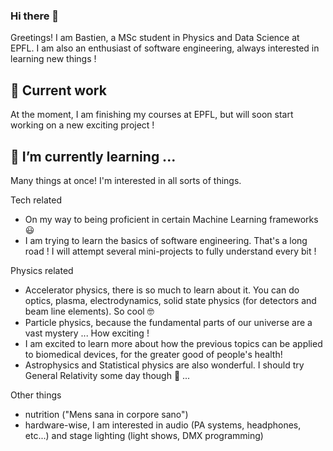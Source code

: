 ### Hi there 👋

<!--
**BastienGolomer/BastienGolomer** is a ✨ _special_ ✨ repository because its `README.md` (this file) appears on your GitHub profile.
-->
Greetings! I am Bastien, a MSc student in Physics and Data Science at EPFL. I am also an enthusiast of software engineering, always interested in learning new things !

## 🔭 Current work
At the moment, I am finishing my courses at EPFL, but will soon start working on a new exciting project !

## 🌱 I’m currently learning ...
Many things at once! I'm interested in all sorts of things. 

Tech related
* On my way to being proficient in certain Machine Learning frameworks :smiley: 
* I am trying to learn the basics of software engineering. That's a long road ! I will attempt several mini-projects to fully understand every bit !

Physics related 
* Accelerator physics, there is so much to learn about it. You can do optics, plasma, electrodynamics, solid state physics (for detectors and beam line elements). So cool 🤓
* Particle physics, because the fundamental parts of our universe are a vast mystery ... How exciting !
* I am excited to learn more about how the previous topics can be applied to biomedical devices, for the greater good of people's health!
* Astrophysics and Statistical physics are also wonderful. I should try General Relativity some day though 🤔 ...

Other things
* nutrition ("Mens sana in corpore sano")
* hardware-wise, I am interested in audio (PA systems, headphones, etc...) and stage lighting (light shows, DMX programming)

<!--
- 👯 I’m looking to collaborate on ...
- 🤔 I’m looking for help with ...
- 💬 Ask me about ...
- 📫 How to reach me: 
- 😄 Pronouns: ...
- ⚡ Fun fact: 
-->
